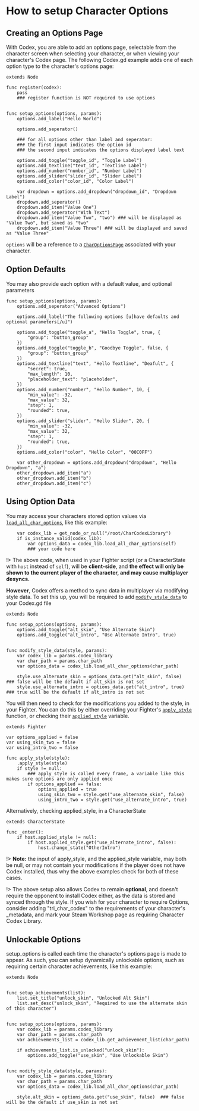# How to setup Character Options

## Creating an Options Page

With Codex, you are able to add an options page, selectable from the character screen when selecting your character, or when viewing your character's Codex page. The following Codex.gd example adds one of each option type to the character's options page:

```gdscript
extends Node

func register(codex):
    pass
    ### register function is NOT required to use options


func setup_options(options, params):
	options.add_label("Hello World")
	
    options.add_seperator()
    
    ### for all options other than label and seperator:
    ### the first input indicates the option id
    ### the second input indicates the options displayed label text
    
	options.add_toggle("toggle_id", "Toggle Label")
	options.add_textline("text_id", "Textline Label")
    options.add_number("number_id", "Number Label")
    options.add_slider("slider_id", "Slider Label")
    options.add_color("color_id", "Color Label")
    
	var dropdown = options.add_dropdown("dropdown_id", "Dropdown Label")
	dropdown.add_seperator()
	dropdown.add_item("Value One")
	dropdown.add_seperator("With Text")
    dropdown.add_item("Value Two", "two") ### will be displayed as "Value Two", but saved as "two"
    dropdown.add_item("Value Three") ### will be displayed and saved as "Value Three"
```

``options`` will be a reference to a [``CharOptionsPage``](codex_mod/class_ref/CharOptionsPage.md#charoptionspage) associated with your character.

## Option Defaults

You may also provide each option with a default value, and optional parameters
    
```gdscript
func setup_options(options, params):
	options.add_seperator("Advanced Options")
    
    options.add_label("The following options [u]have defaults and optional parameters[/u]")
    
	options.add_toggle("toggle_a", "Hello Toggle", true, {
        "group": "button_group"
    })
	options.add_toggle("toggle_b", "Goodbye Toggle", false, {
        "group": "button_group"
    })
	options.add_textline("text", "Hello Textline", "Deafult", {
		"secret": true,
		"max_length": 10,
		"placeholder_text": "placeholder",
	})
    options.add_number("number", "Hello Number", 10, {
		"min_value": -32,
		"max_value": 32,
		"step": 1,
		"rounded": true,
	})
    options.add_slider("slider", "Hello Slider", 20, {
		"min_value": -32,
		"max_value": 32,
		"step": 1,
		"rounded": true,
	})
    options.add_color("color", "Hello Color", "00C0FF")
    
	var other_dropdown = options.add_dropdown("dropdown", "Hello Dropdown", "a")
	other_dropdown.add_item("a")
	other_dropdown.add_item("b")
	other_dropdown.add_item("c")
```

## Using Option Data

You may access your characters stored option values via [``load_all_char_options``](codex_mod/class_ref/CharCodexLibrary#func_load_all_char_options), like this example:
```gdscript
    var codex_lib = get_node_or_null("/root/CharCodexLibrary")
    if is_instance_valid(codex_lib):
        var options_data = codex_lib.load_all_char_options(self)
        ### your code here
```

!> The above code, when used in your Fighter script (or a CharacterState with ``host`` instead of ``self``), will be **client-side**, and **the effect will only be shown to the current player of the character, and may cause multiplayer desyncs.**

**However**, Codex offers a method to sync data in multiplayer via modifying style data.  To set this up, you will be required to add [``modify_style_data``](codex_mod/class_ref/Codex.gd#func_modify_style_data) to your Codex.gd file

```gdscript
extends Node

func setup_options(options, params):
    options.add_toggle("alt_skin", "Use Alternate Skin")
    options.add_toggle("alt_intro", "Use Alternate Intro", true)


func modify_style_data(style, params):
    var codex_lib = params.codex_library
    var char_path = params.char_path
    var options_data = codex_lib.load_all_char_options(char_path)
    
    style.use_alternate_skin = options_data.get("alt_skin", false)  ### false will be the default if alt_skin is not set
    style.use_alternate_intro = options_data.get("alt_intro", true)  ### true will be the default if alt_intro is not set
```

You will then need to check for the modifications you added to the style, in your Fighter.  You can do this by either overriding your Fighter's [``apply_style``](class_ref/Fighter#func_apply_style) function, or checking their [``applied_style``](class_ref/Fighter#prop_applied_style) variable.

```gdscript
extends Fighter

var options_applied = false
var using_skin_two = false
var using_intro_two = false

func apply_style(style):
    .apply_style(style)
    if style != null:
        ### apply_style is called every frame, a variable like this makes sure options are only applied once
        if options_applied == false:
            options_applied = true 
            using_skin_two = style.get("use_alternate_skin", false)
            using_intro_two = style.get("use_alternate_intro", true)
```

Alternatively, checking applied_style, in a CharacterState

```
extends CharacterState

func _enter():
    if host.applied_style != null:
        if host.applied_style.get("use_alternate_intro", false):
            host.change_state("OtherIntro")
```

!> **Note:** the input of apply_style, and the applied_style variable, may both be null, or may not contain your modifications if the player does not have Codex installed, thus why the above examples check for both of these cases.

!> The above setup also allows Codex to remain **optional**, and doesn't require the opponent to install Codex either, as the data is stored and synced through the style.  If you wish for your character to require Options, consider adding "tri_char_codex" to the requirements of your character's _metadata, and mark your Steam Workshop page as requiring Character Codex Library.

## Unlockable Options

setup_options is called each time the character's options page is made to appear.  As such, you can setup dynamically unlockable options, such as requiring certain character achievements, like this example:

```gdscript
extends Node


func setup_achievements(list):
    list.set_title("unlock_skin", "Unlocked Alt Skin")
    list.set_desc("unlock_skin", "Required to use the alternate skin of this character")


func setup_options(options, params):
    var codex_lib = params.codex_library
    var char_path = params.char_path
    var achievements_list = codex_lib.get_achievement_list(char_path)
    
    if achievements_list.is_unlocked("unlock_skin"):
        options.add_toggle("use_skin", "Use Unlockable Skin")

    
func modify_style_data(style, params):
    var codex_lib = params.codex_library
    var char_path = params.char_path
    var options_data = codex_lib.load_all_char_options(char_path)
    
    style.alt_skin = options_data.get("use_skin", false)  ### false will be the default if use_skin is not set
```
